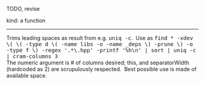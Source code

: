 TODO, revise 

kind: a function
<hr/>
Trims leading spaces as result from e.g. <tt>uniq -c</tt>.&nbsp;&nbsp;Use as
<tt>
find * -xdev \( \( -type d \( -name libs -o -name _deps \) -prune \) -o -type f \) -regex '.*\.hpp' -printf '%h\n' | sort | uniq -c | cram-columns 3
</tt>
<br/>
The numeric argument is # of columns desired; this, and separatorWidth (hardcoded as 2) are scrupulously respected.&nbsp;&nbsp;Best possible use is made of available space.
